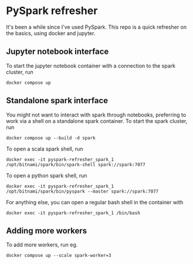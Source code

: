 # PySpark refresher

It's been a while since I've used PySpark. This repo is a quick refresher on the basics, using docker and jupyter.

## Jupyter notebook interface

To start the jupyter notebook container with a connection to the spark cluster, run

```shell
docker compose up
```

## Standalone spark interface

You might not want to interact with spark through notebooks, preferring to work via a shell on a standalone spark container. To start the spark cluster, run

```shell
docker compose up --build -d spark
```

To open a scala spark shell, run

```shell
docker exec -it pyspark-refresher_spark_1 /opt/bitnami/spark/bin/spark-shell spark://spark:7077
```

To open a python spark shell, run

```shell
docker exec -it pyspark-refresher_spark_1 /opt/bitnami/spark/bin/pyspark --master spark://spark:7077
```

For anything else, you can open a regular bash shell in the container with

```shell
docker exec -it pyspark-refresher_spark_1 /bin/bash
```

## Adding more workers

To add more workers, run eg.

```shell
docker compose up --scale spark-worker=3
```
